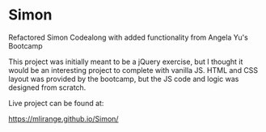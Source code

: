 # Simon
Refactored Simon Codealong with added functionality from Angela Yu's Bootcamp

This project was initially meant to be a jQuery exercise, but I thought it would 
be an interesting project to complete with vanilla JS. HTML and CSS layout was provided
by the bootcamp, but the JS code and logic was designed from scratch.

Live project can be found at:

https://mlirange.github.io/Simon/
